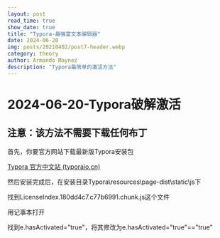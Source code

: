 ```yaml
---
layout: post
read_time: true
show_date: true
title: "Typora-最强富文本编辑器"
date: 2024-06-20
img: posts/20210402/post7-header.webp
category: theory
author: Armando Maynez
description: "Typora最简单的激活方法"
---
```


# 2024-06-20-Typora破解激活

## 注意：该方法不需要下载任何布丁

<p>首先，你要官方网站下载最新版Typora安装包</p>

[Typora 官方中文站 (typoraio.cn)](https://typoraio.cn/)

<p>然后安装完成后，在安装目录Typora\resources\page-dist\static\js下</p>

<p>找到LicenseIndex.180dd4c7.c77b6991.chunk.js这个文件</p>

用记事本打开

<p>找到e.hasActivated="true"，将其修改为e.hasActivated="true"=="true"</p>
